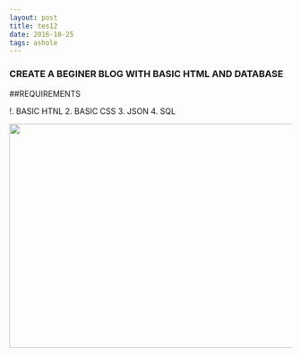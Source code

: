 ```yaml
---
layout: post
title: tes12
date: 2016-10-25 
tags: ashole    
---
```



### CREATE A BEGINER BLOG WITH BASIC HTML AND DATABASE  


##REQUIREMENTS

!. BASIC HTNL 
2. BASIC CSS
3. JSON 
4. SQL

 <img src="http://i.imgur.com/RseUetA.png"  height="400" width="600"> 
